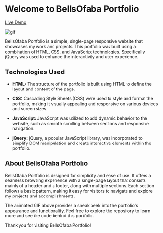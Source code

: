 # Welcome to BellsOfaba Portfolio

[Live Demo](https://bellsofaba.netlify.app/)

![gif](https://i.ibb.co/mvF1vYm/bells-Ofaba-Portfoliogif.gif)

BellsOfaba Portfolio is a simple, single-page responsive website that showcases my work and projects. This portfolio was built using a combination of HTML, CSS, and JavaScript technologies. Specifically, jQuery was used to enhance the interactivity and user experience.

## Technologies Used

- **HTML:** The structure of the portfolio is built using HTML to define the layout and content of the page.

- **CSS:** Cascading Style Sheets (CSS) were used to style and format the portfolio, making it visually appealing and responsive on various devices and screen sizes.

- **JavaScript:** JavaScript was utilized to add dynamic behavior to the website, such as smooth scrolling between sections and responsive navigation.

- **jQuery:** jQuery, a popular JavaScript library, was incorporated to simplify DOM manipulation and create interactive elements within the portfolio.

## About BellsOfaba Portfolio

BellsOfaba Portfolio is designed for simplicity and ease of use. It offers a seamless browsing experience with a single-page layout that consists mainly of a header and a footer, along with multiple sections. Each section follows a basic pattern, making it easy for visitors to navigate and explore my projects and accomplishments.

The animated GIF above provides a sneak peek into the portfolio's appearance and functionality. Feel free to explore the repository to learn more and see the code behind this portfolio.

Thank you for visiting BellsOfaba Portfolio!

